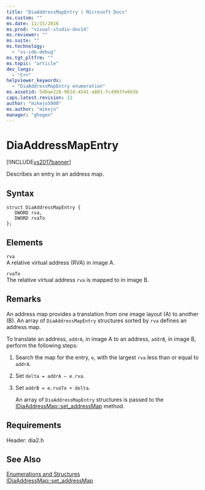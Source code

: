 ```yaml
---
title: "DiaAddressMapEntry | Microsoft Docs"
ms.custom: ""
ms.date: 11/15/2016
ms.prod: "visual-studio-dev14"
ms.reviewer: ""
ms.suite: ""
ms.technology: 
  - "vs-ide-debug"
ms.tgt_pltfrm: ""
ms.topic: "article"
dev_langs: 
  - "C++"
helpviewer_keywords: 
  - "DiaAddressMapEntry enumeration"
ms.assetid: 5d0ae226-981d-4541-a801-fc4993fe663b
caps.latest.revision: 12
author: "mikejo5000"
ms.author: "mikejo"
manager: "ghogen"
---
```

# DiaAddressMapEntry
[!INCLUDE[vs2017banner](../../includes/vs2017banner.md)]

Describes an entry in an address map.  
  
## Syntax  
  
```cpp#  
struct DiaAddressMapEntry {   
   DWORD rva,  
   DWORD rvaTo  
};  
```  
  
## Elements  
 `rva`  
 A relative virtual address (RVA) in image A.  
  
 `rvaTo`  
 The relative virtual address `rva` is mapped to in image B.  
  
## Remarks  
 An address map provides a translation from one image layout (A) to another (B). An array of `DiaAddressMapEntry` structures sorted by `rva` defines an address map.  
  
 To translate an address, `addrA`, in image A to an address, `addrB`, in image B, perform the following steps:  
  
1. Search the map for the entry, `e`, with the largest `rva` less than or equal to `addrA`.  
  
2. Set `delta = addrA – e.rva`.  
  
3. Set `addrB = e.rvaTo + delta`.  
  
   An array of `DiaAddressMapEntry` structures is passed to the [IDiaAddressMap::set_addressMap](../../debugger/debug-interface-access/idiaaddressmap-set-addressmap.md) method.  
  
## Requirements  
 Header: dia2.h  
  
## See Also  
 [Enumerations and Structures](../../debugger/debug-interface-access/enumerations-and-structures.md)   
 [IDiaAddressMap::set_addressMap](../../debugger/debug-interface-access/idiaaddressmap-set-addressmap.md)



